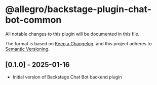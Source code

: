 # @allegro/backstage-plugin-chat-bot-common

All notable changes to this plugin will be documented in this file.

The format is based on [Keep a Changelog](https://keepachangelog.com/en/1.0.0/), and this project adheres
to [Semantic Versioning](https://semver.org/spec/v2.0.0.html).

## [0.1.0] - 2025-01-16

- Initial version of Backstage Chat Bot backend plugin
